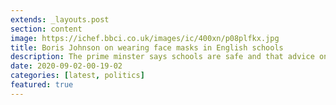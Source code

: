 ```yaml
---
extends: _layouts.post
section: content
image: https://ichef.bbci.co.uk/images/ic/400xn/p08plfkx.jpg 
title: Boris Johnson on wearing face masks in English schools 
description: The prime minster says schools are safe and that advice on wearing masks will change if needed. 
date: 2020-09-02-00-19-02 
categories: [latest, politics] 
featured: true 
--- 
```

